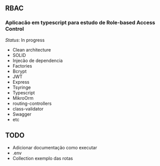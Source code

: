 ## RBAC

### Aplicacão em typescript para estudo de Role-based Access Control

*Status*: In progress

 - Clean architecture
 - SOLID
 - Injecão de dependencia
 - Factories
 - Bcrypt
 - JWT
 - Express
 - Tsyringe
 - Typescript
 - MikroOrm
 - routing-controllers
 - class-validator
 - Swagger
 - etc


## TODO
- Adicionar documentação como executar
- .env
- Collection exemplo das rotas
